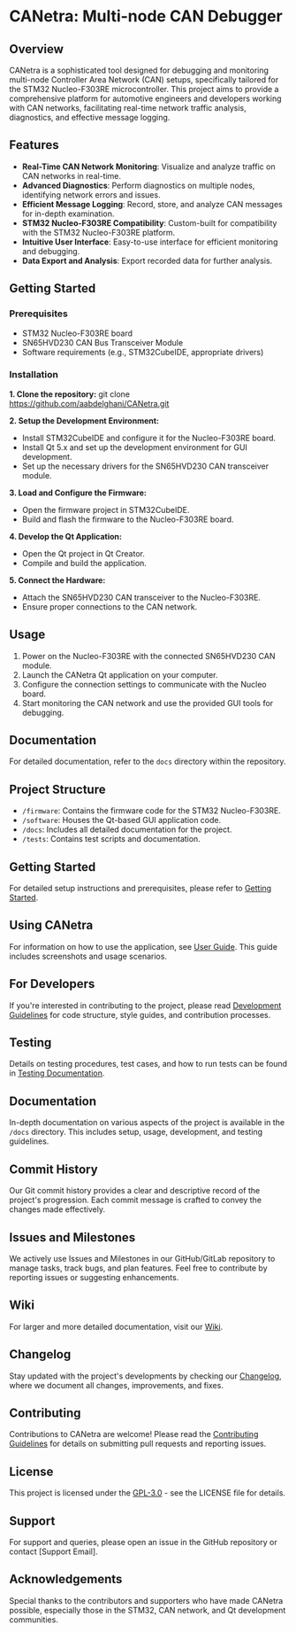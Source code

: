 # CANetra: Multi-node CAN Debugger

## Overview
CANetra is a sophisticated tool designed for debugging and monitoring multi-node Controller Area Network (CAN) setups, specifically tailored for the STM32 Nucleo-F303RE microcontroller. This project aims to provide a comprehensive platform for automotive engineers and developers working with CAN networks, facilitating real-time network traffic analysis, diagnostics, and effective message logging.

## Features
- **Real-Time CAN Network Monitoring**: Visualize and analyze traffic on CAN networks in real-time.
- **Advanced Diagnostics**: Perform diagnostics on multiple nodes, identifying network errors and issues.
- **Efficient Message Logging**: Record, store, and analyze CAN messages for in-depth examination.
- **STM32 Nucleo-F303RE Compatibility**: Custom-built for compatibility with the STM32 Nucleo-F303RE platform.
- **Intuitive User Interface**: Easy-to-use interface for efficient monitoring and debugging.
- **Data Export and Analysis**: Export recorded data for further analysis.

## Getting Started

### Prerequisites
- STM32 Nucleo-F303RE board
- SN65HVD230 CAN Bus Transceiver Module
- Software requirements (e.g., STM32CubeIDE, appropriate drivers)

### Installation
**1. Clone the repository:**
git clone https://github.com/aabdelghani/CANetra.git

**2. Setup the Development Environment:**
- Install STM32CubeIDE and configure it for the Nucleo-F303RE board.
- Install Qt 5.x and set up the development environment for GUI development.
- Set up the necessary drivers for the SN65HVD230 CAN transceiver module.

**3. Load and Configure the Firmware:**
- Open the firmware project in STM32CubeIDE.
- Build and flash the firmware to the Nucleo-F303RE board.

**4. Develop the Qt Application:**
- Open the Qt project in Qt Creator.
- Compile and build the application.

**5. Connect the Hardware:**
- Attach the SN65HVD230 CAN transceiver to the Nucleo-F303RE.
- Ensure proper connections to the CAN network.

## Usage
1. Power on the Nucleo-F303RE with the connected SN65HVD230 CAN module.
2. Launch the CANetra Qt application on your computer.
3. Configure the connection settings to communicate with the Nucleo board.
4. Start monitoring the CAN network and use the provided GUI tools for debugging.

## Documentation
For detailed documentation, refer to the `docs` directory within the repository.


## Project Structure
- `/firmware`: Contains the firmware code for the STM32 Nucleo-F303RE.
- `/software`: Houses the Qt-based GUI application code.
- `/docs`: Includes all detailed documentation for the project.
- `/tests`: Contains test scripts and documentation.

## Getting Started
For detailed setup instructions and prerequisites, please refer to [Getting Started](docs/GettingStarted.md).

## Using CANetra
For information on how to use the application, see [User Guide](docs/UserGuide.md). This guide includes screenshots and usage scenarios.

## For Developers
If you're interested in contributing to the project, please read [Development Guidelines](docs/Development.md) for code structure, style guides, and contribution processes.

## Testing
Details on testing procedures, test cases, and how to run tests can be found in [Testing Documentation](docs/Testing.md).

## Documentation
In-depth documentation on various aspects of the project is available in the `/docs` directory. This includes setup, usage, development, and testing guidelines.

## Commit History
Our Git commit history provides a clear and descriptive record of the project's progression. Each commit message is crafted to convey the changes made effectively.

## Issues and Milestones
We actively use Issues and Milestones in our GitHub/GitLab repository to manage tasks, track bugs, and plan features. Feel free to contribute by reporting issues or suggesting enhancements.

## Wiki
For larger and more detailed documentation, visit our [Wiki](link-to-wiki).

## Changelog
Stay updated with the project's developments by checking our [Changelog](CHANGELOG.md), where we document all changes, improvements, and fixes.

## Contributing
Contributions to CANetra are welcome! Please read the [Contributing Guidelines](CONTRIBUTING.md) for details on submitting pull requests and reporting issues.

## License
This project is licensed under the [GPL-3.0](LICENSE) - see the LICENSE file for details.

## Support
For support and queries, please open an issue in the GitHub repository or contact [Support Email].

## Acknowledgements
Special thanks to the contributors and supporters who have made CANetra possible, especially those in the STM32, CAN network, and Qt development communities.
